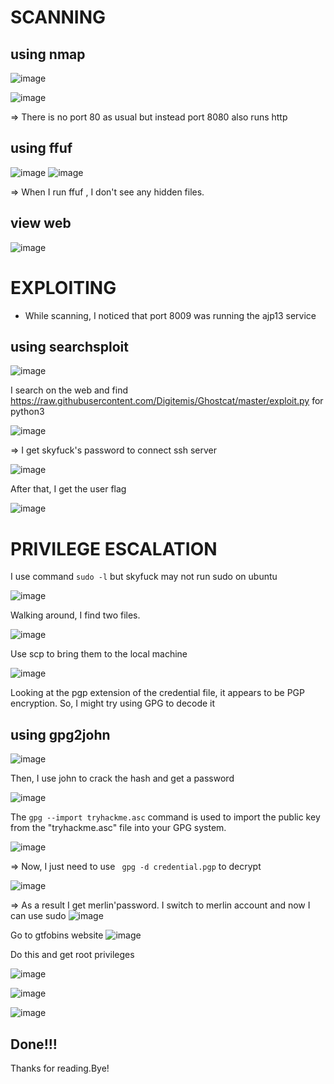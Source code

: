 # SCANNING
## using nmap
![image](https://github.com/nguyenngocdung18/tryhackme/assets/134156226/b20728e4-0e51-446c-ada9-1ff36de5f6b1)

![image](https://github.com/nguyenngocdung18/tryhackme/assets/134156226/e2e1eb01-7929-4237-bae1-4072cd3ef101)

=> There is no port 80 as usual but instead port 8080 also runs http
## using ffuf
![image](https://github.com/nguyenngocdung18/tryhackme/assets/134156226/c26b09db-ba3b-4393-a2e3-3c40723022ec)
![image](https://github.com/nguyenngocdung18/tryhackme/assets/134156226/b2a6a596-5cfa-4363-84a1-3af610c60383)

=> When I run ffuf , I don't see any hidden files.
## view web
![image](https://github.com/nguyenngocdung18/tryhackme/assets/134156226/c14c4bf8-4afc-48cd-9785-fa96619173a9)

# EXPLOITING
- While scanning, I noticed that port 8009 was running the ajp13 service
## using searchsploit
![image](https://github.com/nguyenngocdung18/tryhackme/assets/134156226/6ee34fd3-e6c7-49c3-899d-5fa8f09f6f16)

I search on the web and find https://raw.githubusercontent.com/Digitemis/Ghostcat/master/exploit.py for python3

![image](https://github.com/nguyenngocdung18/tryhackme/assets/134156226/f455677b-ed09-413a-948a-080b280428bf)

=> I get skyfuck's password to connect ssh server

![image](https://github.com/nguyenngocdung18/tryhackme/assets/134156226/b2057216-c316-4640-b6da-bd7e5dba1a1e)

After that, I get the user flag

![image](https://github.com/nguyenngocdung18/tryhackme/assets/134156226/86c3e5b6-6f5a-4cb4-af5b-c56c46e610d3)

# PRIVILEGE ESCALATION
I use command ```sudo -l``` but skyfuck may not run sudo on ubuntu

![image](https://github.com/nguyenngocdung18/tryhackme/assets/134156226/21463497-75df-4882-b9aa-98b23223b3cb)

Walking around, I find two files.

![image](https://github.com/nguyenngocdung18/tryhackme/assets/134156226/44b61139-1413-44e7-9595-a0357162d074)

Use scp to bring them to the local machine

![image](https://github.com/nguyenngocdung18/tryhackme/assets/134156226/eb14a0d8-7898-48a1-a43f-afe30a6a5373)

Looking at the pgp extension of the credential file, it appears to be PGP encryption. So, I might try using GPG to decode it
## using gpg2john
![image](https://github.com/nguyenngocdung18/tryhackme/assets/134156226/ba0a6312-7090-4258-acd5-a83dc20ddf88)

Then, I use john to crack the hash and get a password

![image](https://github.com/nguyenngocdung18/tryhackme/assets/134156226/95543f03-b200-4bca-88b6-01771f074629)

The ```gpg --import tryhackme.asc``` command is used to import the public key from the "tryhackme.asc" file into your GPG system.

![image](https://github.com/nguyenngocdung18/tryhackme/assets/134156226/490ba4dc-b434-4fb3-abfd-92d7e75af40a)

=> Now, I just need to use ``` gpg -d credential.pgp``` to decrypt

![image](https://github.com/nguyenngocdung18/tryhackme/assets/134156226/f01c83d1-0728-4e9a-92f5-fc1257bbf806)

=> As a result I get merlin'password. I switch to merlin account and now I can use sudo
![image](https://github.com/nguyenngocdung18/tryhackme/assets/134156226/ef8b297a-b938-4253-bebf-1699a00809c1)

Go to gtfobins website
![image](https://github.com/nguyenngocdung18/tryhackme/assets/134156226/a7240bf9-705c-4c0c-89fb-ea6071c745bd)

Do this and get root privileges

![image](https://github.com/nguyenngocdung18/tryhackme/assets/134156226/e0b39f39-45b8-4aa5-83fb-06b3a7ec3879)

![image](https://github.com/nguyenngocdung18/tryhackme/assets/134156226/32b35a0a-555a-4f9a-86df-71865a779610)

![image](https://github.com/nguyenngocdung18/tryhackme/assets/134156226/759789b0-5edb-464e-a2cf-7e2d36f1b787)

## Done!!!
Thanks for reading.Bye!
